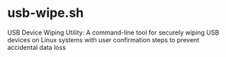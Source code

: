 # usb-wipe.sh
USB Device Wiping Utility: A command-line tool for securely wiping USB devices on Linux systems with user confirmation steps to prevent accidental data loss
